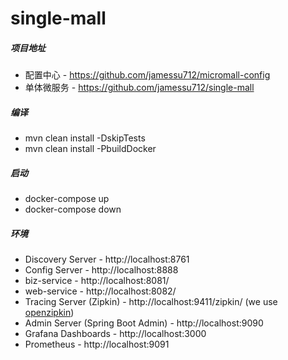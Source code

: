 # single-mall


##### 项目地址
* 配置中心 - https://github.com/jamessu712/micromall-config
* 单体微服务 - https://github.com/jamessu712/single-mall

##### 编译
* mvn clean install -DskipTests
* mvn clean install -PbuildDocker

##### 启动
* docker-compose up
* docker-compose down


##### 环境
* Discovery Server - http://localhost:8761
* Config Server - http://localhost:8888
* biz-service - http://localhost:8081/
* web-service - http://localhost:8082/
* Tracing Server (Zipkin) - http://localhost:9411/zipkin/ (we use [openzipkin](https://github.com/openzipkin/zipkin/tree/master/zipkin-server))
* Admin Server (Spring Boot Admin) - http://localhost:9090
* Grafana Dashboards - http://localhost:3000
* Prometheus - http://localhost:9091